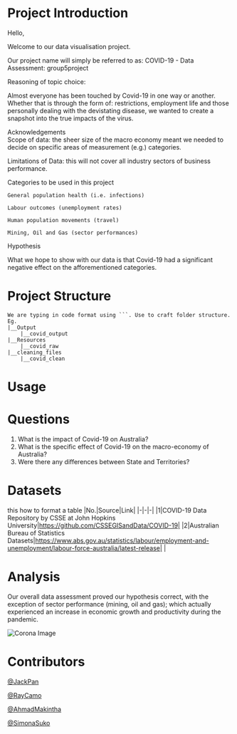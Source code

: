 # Project Introduction

Hello, 

Welcome to our data visualisation project. 

Our project name will simply be referred to as: COVID-19 - Data Assessment: group5project

Reasoning of topic choice: 

Almost everyone has been touched by Covid-19 in one way or another. 
Whether that is through the form of: restrictions, employment life and those personally dealing with the devistating disease, we wanted to create a snapshot into the true impacts of the virus.    


Acknowledgements   
Scope of data: the sheer size of the macro economy meant we needed to decide on specific areas of measurement (e.g.) categories. 

Limitations of Data: this will not cover all industry sectors of business performance.


Categories to be used in this project

```
General population health (i.e. infections)
```

```
Labour outcomes (unemployment rates) 
```

```
Human population movements (travel)
```

```
Mining, Oil and Gas (sector performances)
```


Hypothesis

What we hope to show with our data is that Covid-19 had a significant negative effect on the afforementioned categories. 


# Project Structure
```
We are typing in code format using ```. Use to craft folder structure. Eg.
|__Output
    |__covid_output
|__Resources
    |__covid_raw
|__cleaning_files
    |__covid_clean
```
# Usage

# Questions
1. What is the impact of Covid-19 on Australia? 
2. What is the specific effect of Covid-19 on the macro-economy of Australia? 
3. Were there any differences between State and Territories? 

# Datasets
this how to format a table
|No.|Source|Link|
|-|-|-|
|1|COVID-19 Data Repository by CSSE at John Hopkins University|https://github.com/CSSEGISandData/COVID-19|
|2|Australian Bureau of Statistics Datasets|https://www.abs.gov.au/statistics/labour/employment-and-unemployment/labour-force-australia/latest-release|
|


# Analysis
 Our overall data assessment proved our hypothesis correct, with the exception of sector performance (mining, oil and gas); which actually experienced an increase in economic growth and productivity during the pandemic. 
 
 
![Corona Image](Resources/covid_data/covid_image.png)
# Contributors
[@JackPan](https://www.github.com/jackxinpan)

[@RayCamo](https://github.com/rfcamo)

[@AhmadMakintha](https://github.com/makintha)

[@SimonaSuko](https://github.com/simonasuko)
